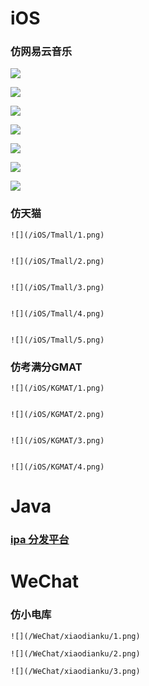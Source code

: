 # iOS

### 仿网易云音乐

![](/iOS/Music163/1.png)


![](/iOS/Music163/2.png)


![](/iOS/Music163/3.png)


![](/iOS/Music163/4.png)


![](/iOS/Music163/5.png)


![](/iOS/Music163/6.png)


![](/iOS/Music163/7.png)


### 仿天猫

    ![](/iOS/Tmall/1.png)


    ![](/iOS/Tmall/2.png)


    ![](/iOS/Tmall/3.png)


    ![](/iOS/Tmall/4.png)


    ![](/iOS/Tmall/5.png)


### 仿考满分GMAT

    ![](/iOS/KGMAT/1.png)


    ![](/iOS/KGMAT/2.png)


    ![](/iOS/KGMAT/3.png)


    ![](/iOS/KGMAT/4.png)






# Java

### [ipa 分发平台](https://hublot.wang:8080)






# WeChat

### 仿小电库

	![](/WeChat/xiaodianku/1.png)

	![](/WeChat/xiaodianku/2.png)

	![](/WeChat/xiaodianku/3.png)
